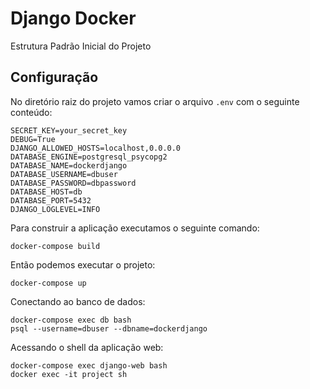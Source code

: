 # Django Docker

Estrutura Padrão Inicial do Projeto

## Configuração

No diretório raiz do projeto vamos criar o arquivo `.env` com o seguinte conteúdo:

```
SECRET_KEY=your_secret_key
DEBUG=True
DJANGO_ALLOWED_HOSTS=localhost,0.0.0.0
DATABASE_ENGINE=postgresql_psycopg2
DATABASE_NAME=dockerdjango
DATABASE_USERNAME=dbuser
DATABASE_PASSWORD=dbpassword
DATABASE_HOST=db
DATABASE_PORT=5432
DJANGO_LOGLEVEL=INFO
```

Para construir a aplicação executamos o seguinte comando:

```
docker-compose build
```

Então podemos executar o projeto:

```
docker-compose up
```

Conectando ao banco de dados:

```
docker-compose exec db bash
psql --username=dbuser --dbname=dockerdjango
```

Acessando o shell da aplicação web:

```
docker-compose exec django-web bash
docker exec -it project sh
```
